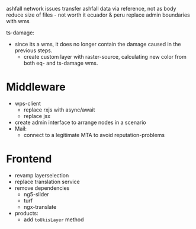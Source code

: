 

ashfall
  network issues
    transfer ashfall data via reference, not as body
    reduce size of files - not worth it
ecuador & peru
  replace admin boundaries with wms



ts-damage:
  - since its a wms, it does no longer contain the damage caused in the previous steps.
    - create custom layer with raster-source, calculating new color from both eq- and ts-damage wms.



# Middleware
- wps-client
  - replace rxjs with async/await
  - replace jsx
- create admin interface to arrange nodes in a scenario
- Mail:
  - connect to a legitimate MTA to avoid reputation-problems

# Frontend
- revamp layerselection
- replace translation service
- remove dependencies
  - ng5-slider
  - turf
  - ngx-translate
- products:
  - add `toUkisLayer` method